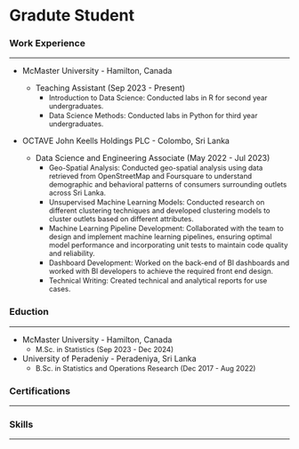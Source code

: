 # Gradute Student

### Work Experience
---------
* McMaster University - Hamilton, Canada
  - Teaching Assistant (Sep 2023 - Present)
    - <span style="font-size:0.9em;">Introduction to Data Science: Conducted labs in R for second year undergraduates.</span>
    - <span style="font-size:0.9em;">Data Science Methods: Conducted labs in Python for third year undergraduates.</span>

* OCTAVE John Keells Holdings PLC - Colombo, Sri Lanka
  - Data Science and Engineering Associate (May 2022 - Jul 2023)
    - <span style="font-size:0.9em;">Geo-Spatial Analysis: Conducted geo-spatial analysis using data retrieved from OpenStreetMap and Foursquare to understand demographic and behavioral patterns of consumers surrounding outlets across Sri Lanka.</span>
    - <span style="font-size:0.9em;">Unsupervised Machine Learning Models: Conducted research on different clustering techniques and developed clustering models to cluster outlets based on different attributes.</span>
    - <span style="font-size:0.9em;">Machine Learning Pipeline Development: Collaborated with the team to design and implement machine learning pipelines, ensuring optimal model performance and incorporating unit tests to maintain code quality and reliability.</span>
    - <span style="font-size:0.9em;">Dashboard Development: Worked on the back-end of BI dashboards and worked with BI developers to achieve the required front end design.</span>
    - <span style="font-size:0.9em;">Technical Writing: Created technical and analytical reports for use cases.</span>
    
### Eduction
---------
* McMaster University - Hamilton, Canada
  - <span style="font-size:0.9em;">M.Sc. in Statistics (Sep 2023 - Dec 2024)</span>
* University of Peradeniy -  Peradeniya, Sri Lanka
  - <span style="font-size:0.9em;">B.Sc. in Statistics and Operations Research (Dec 2017 - Aug 2022)</span>

### Certifications
---------

### Skills
---------

